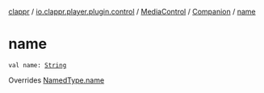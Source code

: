 [clappr](../../../index.md) / [io.clappr.player.plugin.control](../../index.md) / [MediaControl](../index.md) / [Companion](index.md) / [name](./name.md)

# name

`val name: `[`String`](https://kotlinlang.org/api/latest/jvm/stdlib/kotlin/-string/index.html)

Overrides [NamedType.name](../../../io.clappr.player.base/-named-type/name.md)

